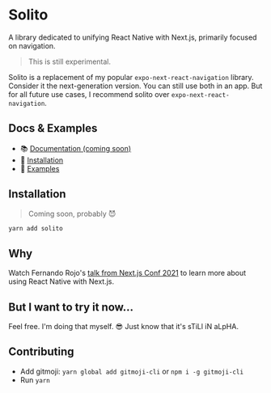 # Solito

A library dedicated to unifying React Native with Next.js, primarily focused on navigation.

> This is still experimental. 

Solito is a replacement of my popular `expo-next-react-navigation` library. Consider it the next-generation version. You can still use both in an app. But for all future use cases, I recommend solito over `expo-next-react-navigation`.

## Docs & Examples

- 📚 [Documentation (coming soon)](#)
- 🦄 [Installation](#Installation)
- 🐬 [Examples](#)

## Installation

> Coming soon, probably 😈

```sh
yarn add solito
```

## Why

Watch Fernando Rojo's [talk from Next.js Conf 2021](https://www.youtube.com/watch?v=0lnbdRweJtA) to learn more about using React Native with Next.js.

## But I want to try it now...

Feel free. I'm doing that myself. 😎 Just know that it's sTiLl iN aLpHA.

## Contributing

- Add gitmoji: `yarn global add gitmoji-cli` or `npm i -g gitmoji-cli`
- Run `yarn`
